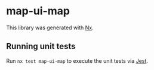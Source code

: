 # map-ui-map

This library was generated with [Nx](https://nx.dev).

## Running unit tests

Run `nx test map-ui-map` to execute the unit tests via [Jest](https://jestjs.io).
